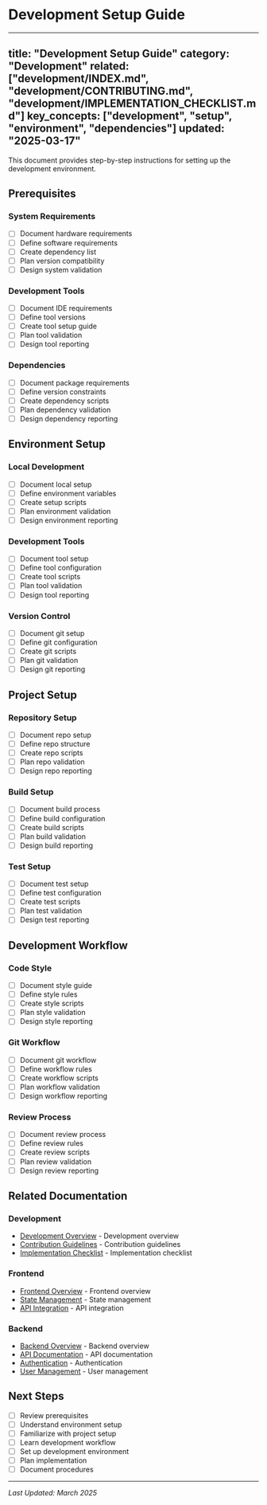 # Development Setup Guide

---
title: "Development Setup Guide"
category: "Development"
related: ["development/INDEX.md", "development/CONTRIBUTING.md", "development/IMPLEMENTATION_CHECKLIST.md"]
key_concepts: ["development", "setup", "environment", "dependencies"]
updated: "2025-03-17"
---

This document provides step-by-step instructions for setting up the development environment.

## Prerequisites

### System Requirements
- [ ] Document hardware requirements
- [ ] Define software requirements
- [ ] Create dependency list
- [ ] Plan version compatibility
- [ ] Design system validation

### Development Tools
- [ ] Document IDE requirements
- [ ] Define tool versions
- [ ] Create tool setup guide
- [ ] Plan tool validation
- [ ] Design tool reporting

### Dependencies
- [ ] Document package requirements
- [ ] Define version constraints
- [ ] Create dependency scripts
- [ ] Plan dependency validation
- [ ] Design dependency reporting

## Environment Setup

### Local Development
- [ ] Document local setup
- [ ] Define environment variables
- [ ] Create setup scripts
- [ ] Plan environment validation
- [ ] Design environment reporting

### Development Tools
- [ ] Document tool setup
- [ ] Define tool configuration
- [ ] Create tool scripts
- [ ] Plan tool validation
- [ ] Design tool reporting

### Version Control
- [ ] Document git setup
- [ ] Define git configuration
- [ ] Create git scripts
- [ ] Plan git validation
- [ ] Design git reporting

## Project Setup

### Repository Setup
- [ ] Document repo setup
- [ ] Define repo structure
- [ ] Create repo scripts
- [ ] Plan repo validation
- [ ] Design repo reporting

### Build Setup
- [ ] Document build process
- [ ] Define build configuration
- [ ] Create build scripts
- [ ] Plan build validation
- [ ] Design build reporting

### Test Setup
- [ ] Document test setup
- [ ] Define test configuration
- [ ] Create test scripts
- [ ] Plan test validation
- [ ] Design test reporting

## Development Workflow

### Code Style
- [ ] Document style guide
- [ ] Define style rules
- [ ] Create style scripts
- [ ] Plan style validation
- [ ] Design style reporting

### Git Workflow
- [ ] Document git workflow
- [ ] Define workflow rules
- [ ] Create workflow scripts
- [ ] Plan workflow validation
- [ ] Design workflow reporting

### Review Process
- [ ] Document review process
- [ ] Define review rules
- [ ] Create review scripts
- [ ] Plan review validation
- [ ] Design review reporting

## Related Documentation

### Development
- [Development Overview](INDEX.md) - Development overview
- [Contribution Guidelines](CONTRIBUTING.md) - Contribution guidelines
- [Implementation Checklist](IMPLEMENTATION_CHECKLIST.md) - Implementation checklist

### Frontend
- [Frontend Overview](../frontend/README.md) - Frontend overview
- [State Management](../frontend/STATE_MANAGEMENT.md) - State management
- [API Integration](../frontend/API_INTEGRATION.md) - API integration

### Backend
- [Backend Overview](../backend/README.md) - Backend overview
- [API Documentation](../backend/api/API.md) - API documentation
- [Authentication](../backend/api/AUTHENTICATION.md) - Authentication
- [User Management](../backend/api/USER_MANAGEMENT.md) - User management

## Next Steps

- [ ] Review prerequisites
- [ ] Understand environment setup
- [ ] Familiarize with project setup
- [ ] Learn development workflow
- [ ] Set up development environment
- [ ] Plan implementation
- [ ] Document procedures

---

*Last Updated: March 2025* 